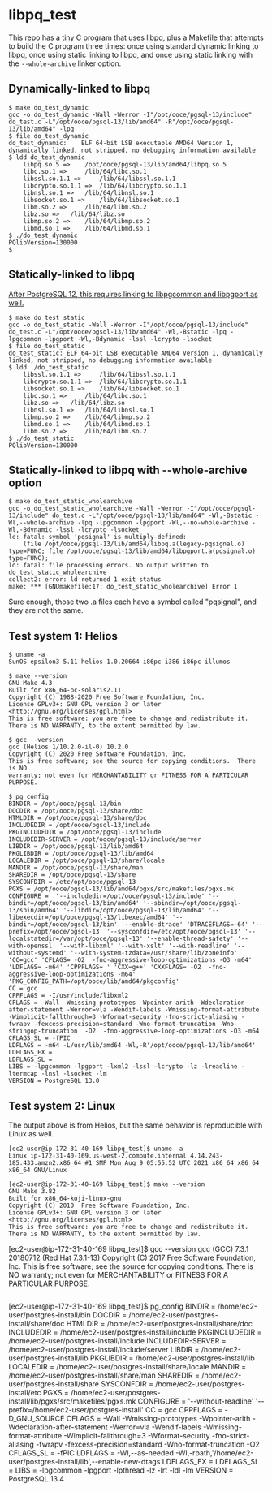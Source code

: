 # libpq_test

This repo has a tiny C program that uses libpq, plus a Makefile that attempts to build the C program three times: once using standard dynamic linking to libpq, once using static linking to libpq, and once using static linking with the `--whole-archive` linker option.

## Dynamically-linked to libpq

```
$ make do_test_dynamic
gcc -o do_test_dynamic -Wall -Werror -I"/opt/ooce/pgsql-13/include" do_test.c -L"/opt/ooce/pgsql-13/lib/amd64" -R"/opt/ooce/pgsql-13/lib/amd64" -lpq
$ file do_test_dynamic
do_test_dynamic:	ELF 64-bit LSB executable AMD64 Version 1, dynamically linked, not stripped, no debugging information available
$ ldd do_test_dynamic
	libpq.so.5 =>	 /opt/ooce/pgsql-13/lib/amd64/libpq.so.5
	libc.so.1 =>	 /lib/64/libc.so.1
	libssl.so.1.1 =>	 /lib/64/libssl.so.1.1
	libcrypto.so.1.1 =>	 /lib/64/libcrypto.so.1.1
	libnsl.so.1 =>	 /lib/64/libnsl.so.1
	libsocket.so.1 =>	 /lib/64/libsocket.so.1
	libm.so.2 =>	 /lib/64/libm.so.2
	libz.so =>	 /lib/64/libz.so
	libmp.so.2 =>	 /lib/64/libmp.so.2
	libmd.so.1 =>	 /lib/64/libmd.so.1
$ ./do_test_dynamic
PQlibVersion=130000
$
```

## Statically-linked to libpq

[After PostgreSQL 12, this requires linking to libpgcommon and libpgport as
well.](https://www.postgresql.org/message-id/CACS8yHL0gbL3ECONrDygcBioTQBY%3DoVG-KGWB6%2BN7spG%2BeSMQw%40mail.gmail.com)

```
$ make do_test_static
gcc -o do_test_static -Wall -Werror -I"/opt/ooce/pgsql-13/include" do_test.c -L"/opt/ooce/pgsql-13/lib/amd64" -Wl,-Bstatic -lpq -lpgcommon -lpgport -Wl,-Bdynamic -lssl -lcrypto -lsocket
$ file do_test_static
do_test_static:	ELF 64-bit LSB executable AMD64 Version 1, dynamically linked, not stripped, no debugging information available
$ ldd ./do_test_static
	libssl.so.1.1 =>	 /lib/64/libssl.so.1.1
	libcrypto.so.1.1 =>	 /lib/64/libcrypto.so.1.1
	libsocket.so.1 =>	 /lib/64/libsocket.so.1
	libc.so.1 =>	 /lib/64/libc.so.1
	libz.so =>	 /lib/64/libz.so
	libnsl.so.1 =>	 /lib/64/libnsl.so.1
	libmp.so.2 =>	 /lib/64/libmp.so.2
	libmd.so.1 =>	 /lib/64/libmd.so.1
	libm.so.2 =>	 /lib/64/libm.so.2
$ ./do_test_static
PQlibVersion=130000
```

## Statically-linked to libpq with --whole-archive option

```
$ make do_test_static_wholearchive
gcc -o do_test_static_wholearchive -Wall -Werror -I"/opt/ooce/pgsql-13/include" do_test.c -L"/opt/ooce/pgsql-13/lib/amd64" -Wl,-Bstatic -Wl,--whole-archive -lpq -lpgcommon -lpgport -Wl,--no-whole-archive -Wl,-Bdynamic -lssl -lcrypto -lsocket
ld: fatal: symbol 'pqsignal' is multiply-defined:
	(file /opt/ooce/pgsql-13/lib/amd64/libpq.a(legacy-pqsignal.o) type=FUNC; file /opt/ooce/pgsql-13/lib/amd64/libpgport.a(pqsignal.o) type=FUNC);
ld: fatal: file processing errors. No output written to do_test_static_wholearchive
collect2: error: ld returned 1 exit status
make: *** [GNUmakefile:17: do_test_static_wholearchive] Error 1
```

Sure enough, those two .a files each have a symbol called "pqsignal", and they are not the same.

## Test system 1: Helios

```
$ uname -a
SunOS epsilon3 5.11 helios-1.0.20664 i86pc i386 i86pc illumos
```

```
$ make --version
GNU Make 4.3
Built for x86_64-pc-solaris2.11
Copyright (C) 1988-2020 Free Software Foundation, Inc.
License GPLv3+: GNU GPL version 3 or later <http://gnu.org/licenses/gpl.html>
This is free software: you are free to change and redistribute it.
There is NO WARRANTY, to the extent permitted by law.
```

```
$ gcc --version
gcc (Helios 1/10.2.0-il-0) 10.2.0
Copyright (C) 2020 Free Software Foundation, Inc.
This is free software; see the source for copying conditions.  There is NO
warranty; not even for MERCHANTABILITY or FITNESS FOR A PARTICULAR PURPOSE.
```

```
$ pg_config
BINDIR = /opt/ooce/pgsql-13/bin
DOCDIR = /opt/ooce/pgsql-13/share/doc
HTMLDIR = /opt/ooce/pgsql-13/share/doc
INCLUDEDIR = /opt/ooce/pgsql-13/include
PKGINCLUDEDIR = /opt/ooce/pgsql-13/include
INCLUDEDIR-SERVER = /opt/ooce/pgsql-13/include/server
LIBDIR = /opt/ooce/pgsql-13/lib/amd64
PKGLIBDIR = /opt/ooce/pgsql-13/lib/amd64
LOCALEDIR = /opt/ooce/pgsql-13/share/locale
MANDIR = /opt/ooce/pgsql-13/share/man
SHAREDIR = /opt/ooce/pgsql-13/share
SYSCONFDIR = /etc/opt/ooce/pgsql-13
PGXS = /opt/ooce/pgsql-13/lib/amd64/pgxs/src/makefiles/pgxs.mk
CONFIGURE =  '--includedir=/opt/ooce/pgsql-13/include' '--bindir=/opt/ooce/pgsql-13/bin/amd64' '--sbindir=/opt/ooce/pgsql-13/sbin/amd64' '--libdir=/opt/ooce/pgsql-13/lib/amd64' '--libexecdir=/opt/ooce/pgsql-13/libexec/amd64' '--bindir=/opt/ooce/pgsql-13/bin' '--enable-dtrace' 'DTRACEFLAGS=-64' '--prefix=/opt/ooce/pgsql-13' '--sysconfdir=/etc/opt/ooce/pgsql-13' '--localstatedir=/var/opt/ooce/pgsql-13' '--enable-thread-safety' '--with-openssl' '--with-libxml' '--with-xslt' '--with-readline' '--without-systemd' '--with-system-tzdata=/usr/share/lib/zoneinfo' 'CC=gcc' 'CFLAGS= -O2  -fno-aggressive-loop-optimizations -O3 -m64' 'LDFLAGS= -m64' 'CPPFLAGS= ' 'CXX=g++' 'CXXFLAGS= -O2  -fno-aggressive-loop-optimizations -m64' 'PKG_CONFIG_PATH=/opt/ooce/lib/amd64/pkgconfig'
CC = gcc
CPPFLAGS = -I/usr/include/libxml2
CFLAGS = -Wall -Wmissing-prototypes -Wpointer-arith -Wdeclaration-after-statement -Werror=vla -Wendif-labels -Wmissing-format-attribute -Wimplicit-fallthrough=3 -Wformat-security -fno-strict-aliasing -fwrapv -fexcess-precision=standard -Wno-format-truncation -Wno-stringop-truncation  -O2  -fno-aggressive-loop-optimizations -O3 -m64
CFLAGS_SL = -fPIC
LDFLAGS = -m64 -L/usr/lib/amd64 -Wl,-R'/opt/ooce/pgsql-13/lib/amd64'
LDFLAGS_EX =
LDFLAGS_SL =
LIBS = -lpgcommon -lpgport -lxml2 -lssl -lcrypto -lz -lreadline -ltermcap -lnsl -lsocket -lm
VERSION = PostgreSQL 13.0
```

## Test system 2: Linux

The output above is from Helios, but the same behavior is reproducible with Linux as well.

```
[ec2-user@ip-172-31-40-169 libpq_test]$ uname -a
Linux ip-172-31-40-169.us-west-2.compute.internal 4.14.243-185.433.amzn2.x86_64 #1 SMP Mon Aug 9 05:55:52 UTC 2021 x86_64 x86_64 x86_64 GNU/Linux
```

```
[ec2-user@ip-172-31-40-169 libpq_test]$ make --version
GNU Make 3.82
Built for x86_64-koji-linux-gnu
Copyright (C) 2010  Free Software Foundation, Inc.
License GPLv3+: GNU GPL version 3 or later <http://gnu.org/licenses/gpl.html>
This is free software: you are free to change and redistribute it.
There is NO WARRANTY, to the extent permitted by law.

```
[ec2-user@ip-172-31-40-169 libpq_test]$ gcc --version
gcc (GCC) 7.3.1 20180712 (Red Hat 7.3.1-13)
Copyright (C) 2017 Free Software Foundation, Inc.
This is free software; see the source for copying conditions.  There is NO
warranty; not even for MERCHANTABILITY or FITNESS FOR A PARTICULAR PURPOSE.
```

```
[ec2-user@ip-172-31-40-169 libpq_test]$ pg_config
BINDIR = /home/ec2-user/postgres-install/bin
DOCDIR = /home/ec2-user/postgres-install/share/doc
HTMLDIR = /home/ec2-user/postgres-install/share/doc
INCLUDEDIR = /home/ec2-user/postgres-install/include
PKGINCLUDEDIR = /home/ec2-user/postgres-install/include
INCLUDEDIR-SERVER = /home/ec2-user/postgres-install/include/server
LIBDIR = /home/ec2-user/postgres-install/lib
PKGLIBDIR = /home/ec2-user/postgres-install/lib
LOCALEDIR = /home/ec2-user/postgres-install/share/locale
MANDIR = /home/ec2-user/postgres-install/share/man
SHAREDIR = /home/ec2-user/postgres-install/share
SYSCONFDIR = /home/ec2-user/postgres-install/etc
PGXS = /home/ec2-user/postgres-install/lib/pgxs/src/makefiles/pgxs.mk
CONFIGURE =  '--without-readline' '--prefix=/home/ec2-user/postgres-install'
CC = gcc
CPPFLAGS = -D_GNU_SOURCE
CFLAGS = -Wall -Wmissing-prototypes -Wpointer-arith -Wdeclaration-after-statement -Werror=vla -Wendif-labels -Wmissing-format-attribute -Wimplicit-fallthrough=3 -Wformat-security -fno-strict-aliasing -fwrapv -fexcess-precision=standard -Wno-format-truncation -O2
CFLAGS_SL = -fPIC
LDFLAGS = -Wl,--as-needed -Wl,-rpath,'/home/ec2-user/postgres-install/lib',--enable-new-dtags
LDFLAGS_EX = 
LDFLAGS_SL = 
LIBS = -lpgcommon -lpgport -lpthread -lz -lrt -ldl -lm 
VERSION = PostgreSQL 13.4
```
